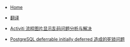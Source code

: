 * [Home](/)

* [翻译](zh_cn/translation.md)

* [Activiti 流程图片显示乱码问题分析与解决](zh_cn/activiti_diagram_garbled_characters)

* [PostgreSQL deferrable initially deferred 造成的死锁问题](zh_cn/postgresql_deferred_deadlock.md)
